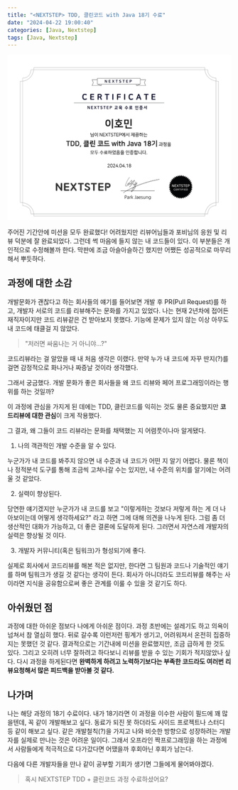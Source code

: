 ```yaml
---
title: "<NEXTSTEP> TDD, 클린코드 with Java 18기 수료"
date: "2024-04-22 19:00:40"
categories: [Java, Nextstep]
tags: [Java, Nextstep]
---
```


![image](/assets/img/2024-11-14-NEXTSTEP-TDD-클린코드-with-Java-18기-수료/Pasted-image-20241114232705.png)

주어진 기간안에 미션을 모두 완료했다! 어려웠지만 리뷰어님들과 포비님의 응원 및 리뷰 덕분에 잘 완료되었다. 그런데 썩 마음에 들지 않는 내 코드들이 있다. 이 부분들은 개인적으로 수정해볼까 한다. 막판에 조금 아슬아슬하긴 했지만 어쨌든 성공적으로 마무리해서 뿌듯하다.

## 과정에 대한 소감

개발문화가 괜찮다고 하는 회사들의 얘기를 들어보면 개발 후 PR(Pull Request)를 하고, 개발자 서로의 코드를 리뷰해주는 문화를 가지고 있었다. 나는 현재 2년차에 접어든 재직자이지만 코드 리뷰같은 건 받아보지 못했다. 기능에 문제가 있지 않는 이상 아무도 내 코드에 태클걸 지 않았다.

> "저러면 싸움나는 거 아니야...?"

코드리뷰라는 걸 알았을 때 내 처음 생각은 이랬다. 만약 누가 내 코드에 자꾸 딴지(?)를 걸면 감정적으로 화나거나 짜증날 것이라 생각했다.

그래서 궁금했다. 개발 문화가 좋은 회사들을 왜 코드 리뷰와 페어 프로그래밍이라는 행위를 하는 것일까?

이 과정에 관심을 가지게 된 데에는 TDD, 클린코드를 익히는 것도 물론 중요했지만 **코드리뷰에 대한 관심**이 크게 작용했다.

그 결과, 왜 그들이 코드 리뷰라는 문화를 채택했는 지 어렴풋이나마 알게됐다.

1. 나의 객관적인 개발 수준을 알 수 있다.

누군가가 내 코드를 봐주지 않으면 내 수준과 내 코드가 어떤 지 알기 어렵다. 물론 책이나 정적분석 도구를 통해 조금씩 고쳐나갈 수는 있지만, 내 수준의 위치를 알기에는 어려울 것 같았다.

2. 실력이 향상된다.

당연한 얘기겠지만 누군가가 내 코드를 보고 "이렇게하는 것보다 저렇게 하는 게 더 나아보이는데 어떻게 생각하세요?" 라고 하면 그에 대해 의견을 나누게 된다. 그럼 좀 더 생산적인 대화가 가능하고, 더 좋은 결론에 도달하게 된다. 그러면서 자연스레 개발자의 실력은 향상될 것 이다.

3. 개발자 커뮤니티(혹은 팀워크)가 형성되기에 좋다.

실제로 회사에서 코드리뷰를 해본 적은 없지만, 한다면 그 팀원과 코드나 기술적인 얘기를 하며 팀워크가 생길 것 같다는 생각이 든다. 회사가 아니더라도 코드리뷰를 해주는 사이라면 지식을 공유함으로써 좋은 관계를 이룰 수 있을 것 같기도 하다.

## 아쉬웠던 점

과정에 대한 아쉬운 점보다 나에게 아쉬운 점이다. 과정 초반에는 설레기도 하고 의욕이 넘쳐서 참 열심히 했다. 뒤로 갈수록 이런저런 핑계가 생기고, 어려워져서 온전히 집중하지는 못했던 것 같다. 결과적으로는 기간내에 미션을 완료했지만, 조금 급하게 한 것도 있다. 그리고 오히려 너무 잘하려고 하다보니 리뷰를 받을 수 있는 기회가 적지않았나 싶다. 다시 과정을 하게된다면 **완벽하게 하려고 노력하기보다는 부족한 코드라도 여러번 리뷰요청해서 많은 피드백을 받아볼 것 같다.**

## 나가며

나는 해당 과정의 18기 수료이다. 내가 18기라면 이 과정을 이수한 사람이 필드에 꽤 많을텐데, 꼭 같이 개발해보고 싶다. 동료가 되진 못 하더라도 사이드 프로젝트나 스터디 등 같이 해보고 싶다. 같은 개발철칙(?)을 가지고 나와 비슷한 방향으로 성장하려는 개발자를 실제로 만나는 것은 어려운 일이다. 그래서 오프라인 짝프로그래밍을 하는 과정에서 사람들에게 적극적으로 다가갔다면 어땠을까 후회아닌 후회가 남는다.

다음에 다른 개발자들을 만나 같이 공부할 기회가 생기면 그들에게 물어봐야겠다.

> 혹시 NEXTSTEP TDD + 클린코드 과정 수료하셨어요?